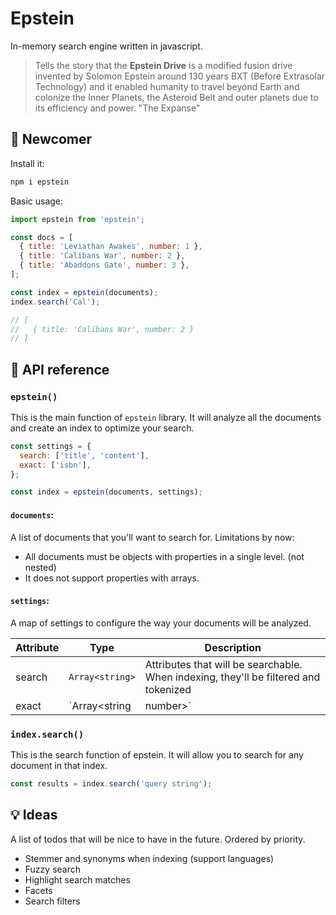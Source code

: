 # Epstein

In-memory search engine written in javascript.

> Tells the story that the **Epstein Drive** is a modified fusion drive invented by Solomon Epstein around 130 years BXT (Before Extrasolar Technology) and it enabled humanity to travel beyond Earth and colonize the Inner Planets, the Asteroid Belt and outer planets due to its efficiency and power. "The Expanse"

## :wave: Newcomer

Install it:

```bash
npm i epstein
```

Basic usage:

```javascript
import epstein from 'epstein';

const docs = [
  { title: 'Leviathan Awakes', number: 1 },
  { title: 'Calibans War', number: 2 },
  { title: 'Abaddons Gate', number: 3 },
];

const index = epstein(documents);
index.search('Cal');

// [
//   { title: 'Calibans War', number: 2 }
// ]
```

## :scroll: API reference

### `epstein()`

This is the main function of `epstein` library. It will analyze all the documents and create an index to optimize your search.

```javascript
const settings = {
  search: ['title', 'content'],
  exact: ['isbn'],
};

const index = epstein(documents, settings);
```

#### `documents`:

A list of documents that you'll want to search for. Limitations by now:

- All documents must be objects with properties in a single level. (not nested)
- It does not support properties with arrays.

#### `settings`:

A map of settings to configure the way your documents will be analyzed.

| Attribute | Type                   | Description                                                                          |
| --------- | ---------------------- | ------------------------------------------------------------------------------------ |
| search    | `Array<string>`        | Attributes that will be searchable. When indexing, they'll be filtered and tokenized |
| exact     | `Array<string|number>` | Attributes that will be exact matched, they won't be filtered or tokenized.          |

### `index.search()`

This is the search function of epstein. It will allow you to
search for any document in that index.

```javascript
const results = index.search('query string');
```

## :bulb: Ideas

A list of todos that will be nice to have in the future. Ordered by priority.

- Stemmer and synonyms when indexing (support languages)
- Fuzzy search
- Highlight search matches
- Facets
- Search filters
